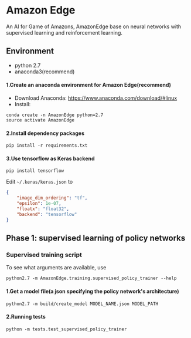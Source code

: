 # Amazon Edge

An AI for Game of Amazons, AmazonEdge base on neural networks with supervised learning and reinforcement learning.

## Environment
* python 2.7
* anaconda3(recommend)

#### 1.Create an anaconda environment for Amazon Edge(recommend)

* Download Anaconda: https://www.anaconda.com/download/#linux
* Install:

```shell
conda create -n AmazonEdge python=2.7
source activate AmazonEdge
```
#### 2.Install dependency packages
```shell
pip install -r requirements.txt
```
#### 3.Use tensorflow as Keras backend
```shell
pip install tensorflow
```
Edit `~/.keras/keras.json` to
```json
{
    "image_dim_ordering": "tf", 
    "epsilon": 1e-07, 
    "floatx": "float32", 
    "backend": "tensorflow"
}
```
## Phase 1: supervised learning of policy networks

### Supervised training script

To see what arguments are available, use

```shell
python2.7 -m AmazonEdge.training.supervised_policy_trainer --help
```

#### 1.Get a model file(a json specifying the policy network's architecture)

```shell
python2.7 -m build/create_model MODEL_NAME.json MODEL_PATH
```

#### 2.Running tests
```shell
python -m tests.test_supervised_policy_trainer
```